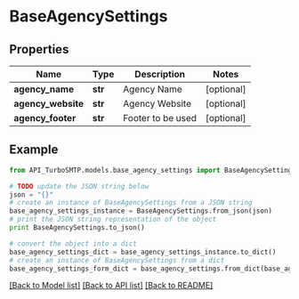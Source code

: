 # BaseAgencySettings


## Properties

Name | Type | Description | Notes
------------ | ------------- | ------------- | -------------
**agency_name** | **str** | Agency Name | [optional] 
**agency_website** | **str** | Agency Website | [optional] 
**agency_footer** | **str** | Footer to be used | [optional] 

## Example

```python
from API_TurboSMTP.models.base_agency_settings import BaseAgencySettings

# TODO update the JSON string below
json = "{}"
# create an instance of BaseAgencySettings from a JSON string
base_agency_settings_instance = BaseAgencySettings.from_json(json)
# print the JSON string representation of the object
print BaseAgencySettings.to_json()

# convert the object into a dict
base_agency_settings_dict = base_agency_settings_instance.to_dict()
# create an instance of BaseAgencySettings from a dict
base_agency_settings_form_dict = base_agency_settings.from_dict(base_agency_settings_dict)
```
[[Back to Model list]](../README.md#documentation-for-models) [[Back to API list]](../README.md#documentation-for-api-endpoints) [[Back to README]](../README.md)


